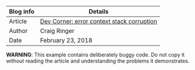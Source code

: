 | Blog info | Details           |
| --------- | ----------------- |
| Article   | [Dev Corner: error context stack corruption](https://www.2ndquadrant.com/en/blog/dev-corner-error-context-stack-corruption/) |
| Author    | Craig Ringer      |
| Date      | February 23, 2018 |


**WARNING**: This example contains deliberately buggy code. Do not copy it
without reading the article and understanding the problems it demonstrates.
